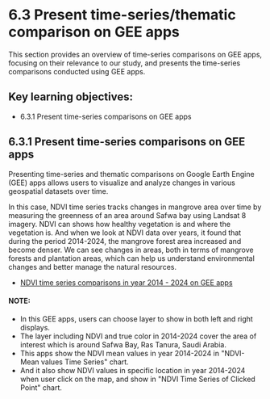 # 6.3 Present time-series/thematic comparison on GEE apps

This section provides an overview of time-series comparisons on GEE apps, focusing on their relevance to our study, and presents the time-series comparisons conducted using GEE apps.

## Key learning objectives:
- 6.3.1 Present time-series comparisons on GEE apps


## 6.3.1 Present time-series comparisons on GEE apps

Presenting time-series and thematic comparisons on Google Earth Engine (GEE) apps allows users to visualize and analyze changes in various geospatial datasets over time. 

In this case, NDVI time series tracks changes in mangrove area over time by measuring the greenness of an area around Safwa bay using Landsat 8 imagery. NDVI can shows how healthy vegetation is and where the vegetation is. And when we look at NDVI data over years, it found that during the period 2014-2024, the mangrove forest area increased and become denser. We can see changes in areas, both in terms of mangrove forests and plantation areas, which can help us understand environmental changes and better manage the natural resources.

- [NDVI time series comparisons in year 2014 - 2024 on GEE apps](https://arissara.users.earthengine.app/view/ndvi-time-series-safwabay-2014-2024)

#### NOTE: 
- In this GEE apps, users can choose layer to show in both left and right displays.
- The layer including NDVI and true color in 2014-2024 cover the area of interest which is around Safwa Bay, Ras Tanura, Saudi Arabia.
- This apps show the NDVI mean values in year 2014-2024 in "NDVI-Mean values Time Series" chart.
- And it also show NDVI values in specific location in year 2014-2024 when user click on the map, and show in "NDVI Time Series of Clicked Point" chart.





```python

```
